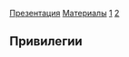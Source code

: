 [Презентация](https://www.youtube.com/watch?v=WnEfg79FMKY&list=PLaFqU3KCWw6LPcuYVymLcXl3muC45mu3e&index=15)
[Материалы](https://edu.postgrespro.ru/dba1-13/dba1_14_access_privileges.html)
[1](https://postgrespro.ru/docs/postgresql/13/ddl-priv)
[2](https://postgrespro.ru/docs/postgresql/13/sql-grant)
[]()

## Привилегии

